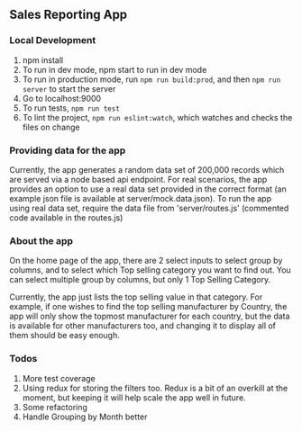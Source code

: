 ## Sales Reporting App

### Local Development
1. npm install
2. To run in dev mode, npm start to run in dev mode
3. To run in production mode, run `npm run build:prod`, and then `npm run server` to start the server
4. Go to localhost:9000 
5. To run tests, `npm run test`
6. To lint the project, `npm run eslint:watch`, which watches and checks the files on change

### Providing data for the app
Currently, the app generates a random data set of 200,000 records which are served via a node based api endpoint. 
For real scenarios, the app provides an option to use a real data set provided in the correct format (an example json file is available at server/mock.data.json).
To run the app using real data set, require the data file from 'server/routes.js' (commented code available in the routes.js)  

### About the app
On the home page of the app, there are 2 select inputs to select group by columns, and to select which Top selling category you want to find out. You can select multiple group by columns, but only 1 Top Selling Category.

Currently, the app just lists the top selling value in that category. For example, if one wishes to find the top selling manufacturer by Country, the app will only show the topmost manufacturer for each country, but the data is available for other manufacturers too, and changing it to display all of them should be easy enough.

### Todos
1. More test coverage
2. Using redux for storing the filters too. Redux is a bit of an overkill at the moment, but keeping it will help scale the app well in future.
3. Some refactoring 
4. Handle Grouping by Month better
